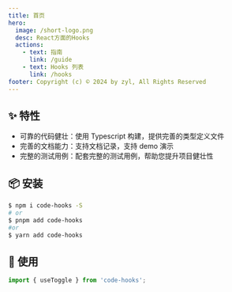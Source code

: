 ```yaml
---
title: 首页
hero:
  image: /short-logo.png
  desc: React方面的Hooks
  actions:
    - text: 指南
      link: /guide
    - text: Hooks 列表
      link: /hooks
footer: Copyright (c) © 2024 by zyl, All Rights Reserved
---
```


## ✨ 特性

- 可靠的代码健壮：使用 Typescript 构建，提供完善的类型定义文件
- 完善的文档能力：支持文档记录，支持 demo 演示
- 完整的测试用例：配套完整的测试用例，帮助您提升项目健壮性

## 📦 安装

```bash
$ npm i code-hooks -S
# or
$ pnpm add code-hooks
#or
$ yarn add code-hooks
```

## 🔨 使用

```ts
import { useToggle } from 'code-hooks';
```
